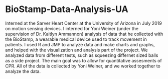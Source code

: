 # BioStamp-Data-Analysis-UA

Interned at the Sarver Heart Center at the University of Arizona in July 2019 on motion sensing devices. I interned for Yoni Weiner (under the supervision of Dr. Kaitlyn Ammannon) analysis of data that he collected with the BioStamp, a wearable medical device used to track movement in patients. I used R and JMP to analyze data and make charts and graphs, and helped with the visualization and analysis part of the project. We analyzed data from different tests, such as squeezing differnet sized balls as a side project. The main goal was to allow for quantitative assesments of CPR. All of the data is collected by Yoni Weiner, and we worked together to analyze the data. 
